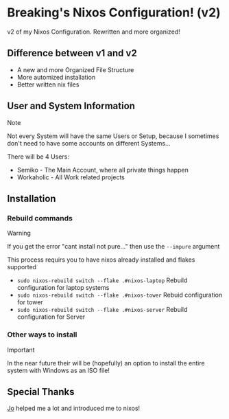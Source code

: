 # Breaking's Nixos Configuration! (v2)
v2 of my Nixos Configuration. Rewritten and more organized!

## Difference between v1 and v2
- A new and more Organized File Structure
- More automized installation
- Better written nix files

## User and System Information
> [!NOTE]
> Not every System will have the same Users or Setup, because I sometimes don't need to have some accounts on different Systems...

There will be 4 Users:
- Semiko - The Main Account, where all private things happen
- Workaholic - All Work related projects



## Installation

### Rebuild commands
> [!WARNING]
> If you get the error "cant install not pure..." then use the `--impure` argument

This process requirs you to have nixos already installed and flakes supported
- `sudo nixos-rebuild switch --flake .#nixos-laptop` Rebuild configuration for laptop systems
- `sudo nixos-rebuild switch --flake .#nixos-tower` Rebuid configuration for tower
- `sudo nixos-rebuild switch --flake .#nixos-server` Rebuild configuration for Server

### Other ways to install
> [!IMPORTANT]
> In the near future their will be (hopefully) an option to install the entire system with Windows as an ISO file!


## Special Thanks
[Jo](https://github.com/Jokiller230) helped me a lot and introduced me to nixos!

